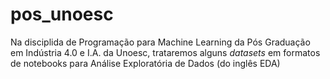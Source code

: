 # pos_unoesc
Na disciplida de Programação para Machine Learning da Pós Graduação em Indústria 4.0 e I.A. da Unoesc, trataremos alguns *datasets* em formatos de notebooks para Análise Exploratória de Dados (do inglês EDA)
